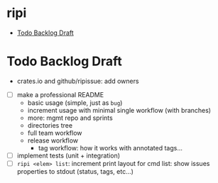 # ripi

<!-- toc -->

- [Todo Backlog Draft](#todo-backlog-draft)

<!-- tocstop -->

# Todo Backlog Draft

- crates.io and github/ripissue: add owners
- [ ] make a professional README
  - basic usage (simple, just as `bug`)
  - increment usage with minimal single workflow (with branches)
  - more: mgmt repo and sprints
  - directories tree
  - full team workflow
  - release workflow
    - tag workflow: how it works with annotated tags...
- [ ] implement tests (unit + integration)
- [ ] `ripi <elem> list`: increment print layout for cmd list: show issues properties to stdout (status, tags, etc...)
